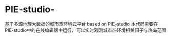 # PIE-studio-
基于多源地理大数据的城市热环境云平台 based on PIE-studio
本代码需要在PIE-studio中的在线编辑器中运行，可以实时观测城市热环境相关因子与热岛范围
